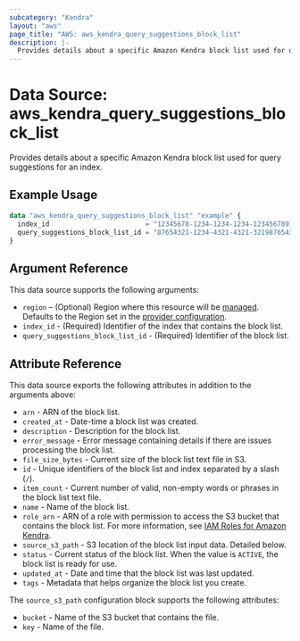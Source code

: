 ```yaml
---
subcategory: "Kendra"
layout: "aws"
page_title: "AWS: aws_kendra_query_suggestions_block_list"
description: |-
  Provides details about a specific Amazon Kendra block list used for query suggestions for an index.
---
```


# Data Source: aws_kendra_query_suggestions_block_list

Provides details about a specific Amazon Kendra block list used for query suggestions for an index.

## Example Usage

```terraform
data "aws_kendra_query_suggestions_block_list" "example" {
  index_id                        = "12345678-1234-1234-1234-123456789123"
  query_suggestions_block_list_id = "87654321-1234-4321-4321-321987654321"
}
```

## Argument Reference

This data source supports the following arguments:

* `region` – (Optional) Region where this resource will be [managed](https://docs.aws.amazon.com/general/latest/gr/rande.html#regional-endpoints). Defaults to the Region set in the [provider configuration](https://registry.terraform.io/providers/hashicorp/aws/latest/docs#aws-configuration-reference).
* `index_id` - (Required) Identifier of the index that contains the block list.
* `query_suggestions_block_list_id` - (Required) Identifier of the block list.

## Attribute Reference

This data source exports the following attributes in addition to the arguments above:

* `arn` - ARN of the block list.
* `created_at` - Date-time a block list was created.
* `description` - Description for the block list.
* `error_message` - Error message containing details if there are issues processing the block list.
* `file_size_bytes` - Current size of the block list text file in S3.
* `id` - Unique identifiers of the block list and index separated by a slash (`/`).
* `item_count` - Current number of valid, non-empty words or phrases in the block list text file.
* `name` - Name of the block list.
* `role_arn` - ARN of a role with permission to access the S3 bucket that contains the block list. For more information, see [IAM Roles for Amazon Kendra](https://docs.aws.amazon.com/kendra/latest/dg/iam-roles.html).
* `source_s3_path` - S3 location of the block list input data. Detailed below.
* `status` - Current status of the block list. When the value is `ACTIVE`, the block list is ready for use.
* `updated_at` - Date and time that the block list was last updated.
* `tags` - Metadata that helps organize the block list you create.

The `source_s3_path` configuration block supports the following attributes:

* `bucket` - Name of the S3 bucket that contains the file.
* `key` - Name of the file.
